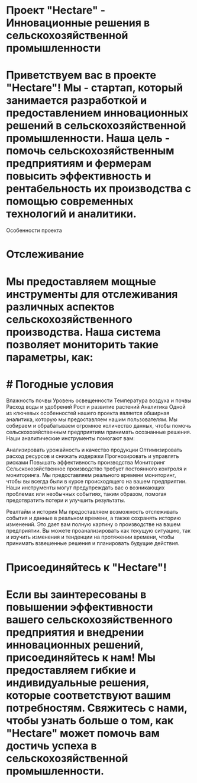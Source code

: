 

#  Проект "Hectare" - Инновационные решения в сельскохозяйственной промышленности
# Приветствуем вас в проекте "Hectare"! Мы - стартап, который занимается разработкой и предоставлением инновационных решений в сельскохозяйственной промышленности. Наша цель - помочь сельскохозяйственным предприятиям и фермерам повысить эффективность и рентабельность их производства с помощью современных технологий и аналитики.

Особенности проекта
# Отслеживание
# Мы предоставляем мощные инструменты для отслеживания различных аспектов сельскохозяйственного производства. Наша система позволяет мониторить такие параметры, как:

# # Погодные условия
Влажность почвы
Уровень освещенности
Температура воздуха и почвы
Расход воды и удобрений
Рост и развитие растений
Аналитика
Одной из ключевых особенностей нашего проекта является обширная аналитика, которую мы предоставляем нашим пользователям. Мы собираем и обрабатываем огромное количество данных, чтобы помочь сельскохозяйственным предприятиям принимать осознанные решения. Наши аналитические инструменты помогают вам:

Анализировать урожайность и качество продукции
Оптимизировать расход ресурсов и снижать издержки
Прогнозировать и управлять рисками
Повышать эффективность производства
Мониторинг
Сельскохозяйственное производство требует постоянного контроля и мониторинга. Мы предоставляем реального времени мониторинг, чтобы вы всегда были в курсе происходящего на вашем предприятии. Наши инструменты могут предупреждать вас о возникающих проблемах или необычных событиях, таким образом, помогая предотвратить потери и улучшить результаты.

Реалтайм и история
Мы предоставляем возможность отслеживать события и данные в реальном времени, а также сохранять историю изменений. Это дает вам полную картину о производстве на вашем предприятии. Вы можете проанализировать как текущую ситуацию, так и изучить изменения и тенденции на протяжении времени, чтобы принимать взвешенные решения и планировать будущие действия.

# Присоединяйтесь к "Hectare"!
# Если вы заинтересованы в повышении эффективности вашего сельскохозяйственного предприятия и внедрении инновационных решений, присоединяйтесь к нам! Мы предоставляем гибкие и индивидуальные решения, которые соответствуют вашим потребностям. Свяжитесь с нами, чтобы узнать больше о том, как "Hectare" может помочь вам достичь успеха в сельскохозяйственной промышленности.
